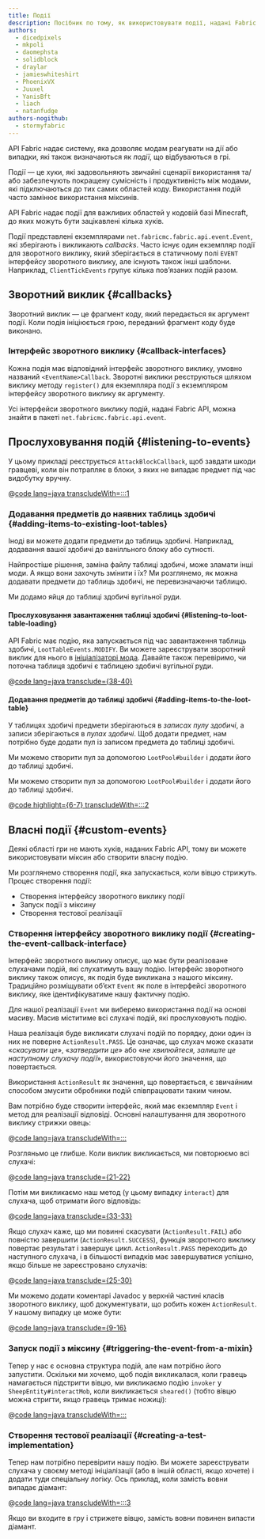 ```yaml
---
title: Події
description: Посібник по тому, як використовувати події, надані Fabric API.
authors:
  - dicedpixels
  - mkpoli
  - daomephsta
  - solidblock
  - draylar
  - jamieswhiteshirt
  - PhoenixVX
  - Juuxel
  - YanisBft
  - liach
  - natanfudge
authors-nogithub:
  - stormyfabric
---
```


API Fabric надає систему, яка дозволяє модам реагувати на дії або випадки, які також визначаються як _події_, що відбуваються в грі.

Події — це хуки, які задовольняють звичайні сценарії використання та/або забезпечують покращену сумісність і продуктивність між модами, які підключаються до тих самих областей коду. Використання подій часто замінює використання міксинів.

API Fabric надає події для важливих областей у кодовій базі Minecraft, до яких можуть бути зацікавлені кілька хуків.

Події представлені екземплярами `net.fabricmc.fabric.api.event.Event`, які зберігають і викликають _callbacks_. Часто існує один екземпляр події для зворотного виклику, який зберігається в статичному полі `EVENT` інтерфейсу зворотного виклику, але існують також інші шаблони. Наприклад, `ClientTickEvents` групує кілька пов’язаних подій разом.

## Зворотний виклик {#callbacks}

Зворотний виклик — це фрагмент коду, який передається як аргумент події. Коли подія ініціюється грою, переданий фрагмент коду буде виконано.

### Інтерфейс зворотного виклику {#callback-interfaces}

Кожна подія має відповідний інтерфейс зворотного виклику, умовно названий `<EventName>Callback`. Зворотні виклики реєструються шляхом виклику методу `register()` для екземпляра події з екземпляром інтерфейсу зворотного виклику як аргументу.

Усі інтерфейси зворотного виклику подій, надані Fabric API, можна знайти в пакеті `net.fabricmc.fabric.api.event`.

## Прослуховування подій {#listening-to-events}

У цьому прикладі реєструється `AttackBlockCallback`, щоб завдати шкоди гравцеві, коли він потрапляє в блоки, з яких не випадає предмет під час видобутку вручну.

@[code lang=java transcludeWith=:::1](@/reference/latest/src/main/java/com/example/docs/event/FabricDocsReferenceEvents.java)

### Додавання предметів до наявних таблиць здобичі {#adding-items-to-existing-loot-tables}

Іноді ви можете додати предмети до таблиць здобичі. Наприклад, додавання вашої здобичі до ванілльного блоку або сутності.

Найпростіше рішення, заміна файлу таблиці здобичі, може зламати інші моди. А якщо вони захочуть змінити і їх? Ми розглянемо, як можна додавати предмети до таблиць здобичі, не перевизначаючи таблицю.

Ми додамо яйця до таблиці здобичі вугільної руди.

#### Прослуховування завантаження таблиці здобичі {#listening-to-loot-table-loading}

API Fabric має подію, яка запускається під час завантаження таблиць здобичі, `LootTableEvents.MODIFY`. Ви можете зареєструвати зворотний виклик для нього в [ініціалізаторі мода](./getting-started/project-structure#entrypoints). Давайте також перевіримо, чи поточна таблиця здобичі є таблицею здобичі вугільної руди.

@[code lang=java transclude={38-40}](@/reference/latest/src/main/java/com/example/docs/event/FabricDocsReferenceEvents.java)

#### Додавання предметів до таблиці здобичі {#adding-items-to-the-loot-table}

У таблицях здобичі предмети зберігаються в _записах пулу здобичі_, а записи зберігаються в _пулах здобичі_. Щоб додати предмет, нам потрібно буде додати пул із записом предмета до таблиці здобичі.

Ми можемо створити пул за допомогою `LootPool#builder` і додати його до таблиці здобичі.

Ми можемо створити пул за допомогою `LootPool#builder` і додати його до таблиці здобичі.

@[code highlight={6-7} transcludeWith=:::2](@/reference/latest/src/main/java/com/example/docs/event/FabricDocsReferenceEvents.java)

## Власні події {#custom-events}

Деякі області гри не мають хуків, наданих Fabric API, тому ви можете використовувати міксин або створити власну подію.

Ми розглянемо створення події, яка запускається, коли вівцю стрижуть. Процес створення події:

- Створення інтерфейсу зворотного виклику події
- Запуск події з міксину
- Створення тестової реалізації

### Створення інтерфейсу зворотного виклику події {#creating-the-event-callback-interface}

Інтерфейс зворотного виклику описує, що має бути реалізоване слухачами подій, які слухатимуть вашу подію. Інтерфейс зворотного виклику також описує, як подія буде викликана з нашого міксину. Традиційно розміщувати об’єкт `Event` як поле в інтерфейсі зворотного виклику, яке ідентифікуватиме нашу фактичну подію.

Для нашої реалізації `Event` ми виберемо використання події на основі масиву. Масив міститиме всі слухачі подій, які прослуховують подію.

Наша реалізація буде викликати слухачі подій по порядку, доки один із них не поверне `ActionResult.PASS`. Це означає, що слухач може сказати «_скасувати це_», «_затвердити це_» або «_не хвилюйтеся, залиште це наступному слухачу події_», використовуючи його значення, що повертається.

Використання `ActionResult` як значення, що повертається, є звичайним способом змусити обробники подій співпрацювати таким чином.

Вам потрібно буде створити інтерфейс, який має екземпляр `Event` і метод для реалізації відповіді. Основні налаштування для зворотного виклику стрижки овець:

@[code lang=java transcludeWith=:::](@/reference/latest/src/main/java/com/example/docs/event/SheepShearCallback.java)

Розгляньмо це глибше. Коли виклик викликається, ми повторюємо всі слухачі:

@[code lang=java transclude={21-22}](@/reference/latest/src/main/java/com/example/docs/event/SheepShearCallback.java)

Потім ми викликаємо наш метод (у цьому випадку `interact`) для слухача, щоб отримати його відповідь:

@[code lang=java transclude={33-33}](@/reference/latest/src/main/java/com/example/docs/event/SheepShearCallback.java)

Якщо слухач каже, що ми повинні скасувати (`ActionResult.FAIL`) або повністю завершити (`ActionResult.SUCCESS`), функція зворотного виклику повертає результат і завершує цикл. `ActionResult.PASS` переходить до наступного слухача, і в більшості випадків має завершуватися успішно, якщо більше не зареєстровано слухачів:

@[code lang=java transclude={25-30}](@/reference/latest/src/main/java/com/example/docs/event/SheepShearCallback.java)

Ми можемо додати коментарі Javadoc у верхній частині класів зворотного виклику, щоб документувати, що робить кожен `ActionResult`. У нашому випадку це може бути:

@[code lang=java transclude={9-16}](@/reference/latest/src/main/java/com/example/docs/event/SheepShearCallback.java)

### Запуск події з міксину {#triggering-the-event-from-a-mixin}

Тепер у нас є основна структура подій, але нам потрібно його запустити. Оскільки ми хочемо, щоб подія викликалася, коли гравець намагається підстригти вівцю, ми викликаємо подію `invoker` у `SheepEntity#interactMob`, коли викликається `sheared()` (тобто вівцю можна стригти, якщо гравець тримає ножиці):

@[code lang=java transcludeWith=:::](@/reference/latest/src/main/java/com/example/docs/mixin/event/SheepEntityMixin.java)

### Створення тестової реалізації {#creating-a-test-implementation}

Тепер нам потрібно перевірити нашу подію. Ви можете зареєструвати слухача у своєму методі ініціалізації (або в іншій області, якщо хочете) і додати туди спеціальну логіку. Ось приклад, коли замість вовни випадає діамант:

@[code lang=java transcludeWith=:::3](@/reference/latest/src/main/java/com/example/docs/event/FabricDocsReferenceEvents.java)

Якщо ви входите в гру і стрижете вівцю, замість вовни повинен випасти діамант.
